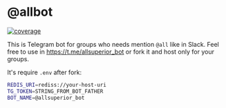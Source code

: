 # @allbot

[![coverage](https://github.com/sadfsdfdsa/allbot/actions/workflows/codecoverage.yaml/badge.svg)](https://github.com/sadfsdfdsa/allbot/actions/workflows/codecoverage.yaml)

This is Telegram bot for groups who needs mention `@all` like in Slack.
Feel free to use in <https://t.me/allsuperior_bot> or fork it and host only for your groups.

It's require `.env` after fork:

```bash
REDIS_URI=rediss://your-host-uri
TG_TOKEN=STRING_FROM_BOT_FATHER
BOT_NAME=@allsuperior_bot
```
